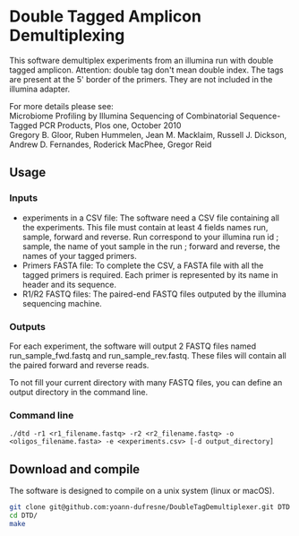 # Double Tagged Amplicon Demultiplexing

This software demultiplex experiments from an illumina run with double tagged amplicon. 
Attention: double tag don't mean double index.
The tags are present at the 5' border of the primers. They are not included in the illumina adapter.  
  
For more details please see:  
Microbiome Profiling by Illumina Sequencing of Combinatorial Sequence-Tagged PCR Products, Plos one, October 2010  
Gregory B. Gloor, Ruben Hummelen, Jean M. Macklaim, Russell J. Dickson, Andrew D. Fernandes, Roderick MacPhee, Gregor Reid  


## Usage

### Inputs

* experiments in a CSV file: The software need a CSV file containing all the experiments. This file must contain at least 4 fields names run, sample, forward and reverse. Run correspond to your illumina run id ; sample, the name of yout sample in the run ; forward and reverse, the names of your tagged primers.  
* Primers FASTA file: To complete the CSV, a FASTA file with all the tagged primers is required. Each primer is represented by its name in header and its sequence.  
* R1/R2 FASTQ files: The paired-end FASTQ files outputed by the illumina sequencing machine.

### Outputs

For each experiment, the software will output 2 FASTQ files named run_sample_fwd.fastq and run_sample_rev.fastq. These files will contain all the paired forward and reverse reads.  
  
To not fill your current directory with many FASTQ files, you can define an output directory in the command line.

### Command line

    ./dtd -r1 <r1_filename.fastq> -r2 <r2_filename.fastq> -o <oligos_filename.fasta> -e <experiments.csv> [-d output_directory]

## Download and compile

The software is designed to compile on a unix system (linux or macOS).  

```bash
git clone git@github.com:yoann-dufresne/DoubleTagDemultiplexer.git DTD  
cd DTD/  
make  
```
